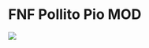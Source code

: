 # FNF Pollito Pio MOD

![](https://lh3.googleusercontent.com/u/0/drive-viewer/AEYmBYQmzUxdUfPqKN7KeVNCEsbfhf-08jZLaGxx5h2O7cy_hQDbBJsgrE_FvyuKqocU789yJjrMPu36DL01ggWMR_olfuPvrw=w1879-h931)
